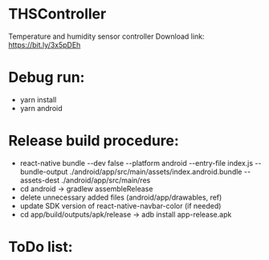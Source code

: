 # THSController
Temperature and humidity sensor controller
Download link: https://bit.ly/3x5pDEh

# Debug run:
- yarn install
- yarn android

# Release build procedure:
- react-native bundle --dev false --platform android --entry-file index.js --bundle-output ./android/app/src/main/assets/index.android.bundle --assets-dest ./android/app/src/main/res
- cd android -> gradlew assembleRelease
- delete unnecessary added files (android/app/drawables, ref)
- update SDK version of react-native-navbar-color (if needed)
- cd app/build/outputs/apk/release -> adb install app-release.apk

# ToDo list:

